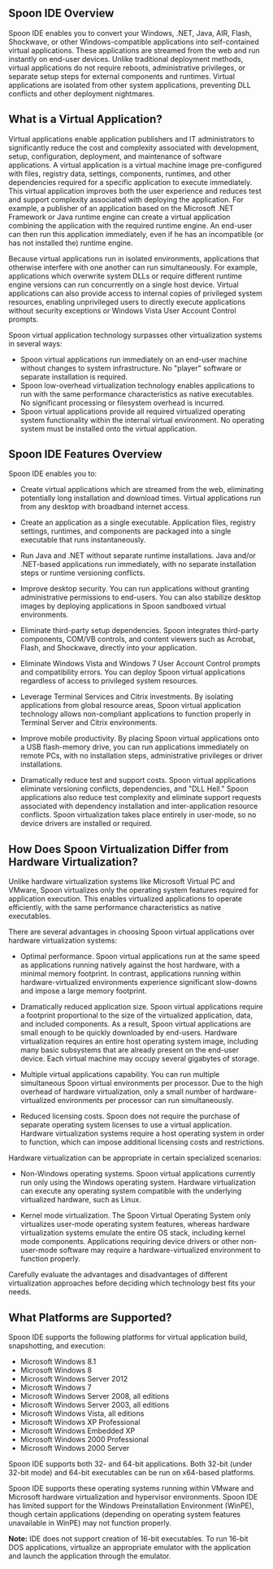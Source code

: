 ## Spoon IDE Overview ##

Spoon IDE enables you to convert your Windows, .NET, Java, AIR, Flash, Shockwave, or other Windows-compatible applications into self-contained virtual applications. These applications are streamed from the web and run instantly on end-user devices. Unlike traditional deployment methods, virtual applications do not require reboots, administrative privileges, or separate setup steps for external components and runtimes. Virtual applications are isolated from other system applications, preventing DLL conflicts and other deployment nightmares.

## What is a Virtual Application? ##
Virtual applications enable application publishers and IT administrators to significantly reduce the cost and complexity associated with development, setup, configuration, deployment, and maintenance of software applications. A virtual application is a virtual machine image pre-configured with files, registry data, settings, components, runtimes, and other dependencies required for a specific application to execute immediately. This virtual application improves both the user experience and reduces test and support complexity associated with deploying the application. For example, a publisher of an application based on the Microsoft .NET Framework or Java runtime engine can create a virtual application combining the application with the required runtime engine. An end-user can then run this application immediately, even if he has an incompatible (or has not installed the) runtime engine.
 
Because virtual applications run in isolated environments, applications that otherwise interfere with one another can run simultaneously. For example, applications which overwrite system DLLs or require different runtime engine versions can run concurrently on a single host device. Virtual applications can also provide access to internal copies of privileged system resources, enabling unprivileged users to directly execute applications without security exceptions or Windows Vista User Account Control prompts.

Spoon virtual application technology surpasses other virtualization systems in several ways:


- Spoon virtual applications run immediately on an end-user machine without changes to system infrastructure. No "player" software or separate installation is required.  
- Spoon low-overhead virtualization technology enables applications to run with the same performance characteristics as native executables. No significant processing or filesystem overhead is incurred.
- Spoon virtual applications provide all required virtualized operating system functionality within the internal virtual environment. No operating system must be installed onto the virtual application.

## Spoon IDE Features Overview ##

Spoon IDE enables you to:

- Create virtual applications which are streamed from the web, eliminating potentially long installation and download times. Virtual applications run from any desktop with broadband internet access.

- Create an application as a single executable. Application files, registry settings, runtimes, and components are packaged into a single executable that runs instantaneously.

- Run Java and .NET without separate runtime installations. Java and/or .NET-based applications run immediately, with no separate installation steps or runtime versioning conflicts. 

- Improve desktop security. You can run applications without granting administrative permissions to end-users. You can also stabilize desktop images by deploying applications in Spoon sandboxed virtual environments.

- Eliminate third-party setup dependencies. Spoon integrates third-party components, COM/VB controls, and content viewers such as Acrobat, Flash, and Shockwave, directly into your application.

- Eliminate Windows Vista and Windows 7 User Account Control prompts and compatibility errors. You can deploy 
Spoon virtual applications regardless of access to privileged system resources.

- Leverage Terminal Services and Citrix investments. By isolating applications from global resource areas, Spoon virtual application technology allows non-compliant applications to function properly in Terminal 
Server and Citrix environments.

- Improve mobile productivity. By placing Spoon virtual applications onto a USB flash-memory drive, you can run applications immediately on remote PCs, with no installation steps, administrative privileges or driver installations.

- Dramatically reduce test and support costs. Spoon virtual applications eliminate versioning conflicts, dependencies, and "DLL Hell." Spoon applications also reduce test complexity and eliminate support requests associated with dependency installation and inter-application resource conflicts. Spoon virtualization takes place entirely in user-mode, so no device drivers are installed or required.

## How Does Spoon Virtualization Differ from Hardware Virtualization? ##

Unlike hardware virtualization systems like Microsoft Virtual PC and VMware, Spoon virtualizes only the operating system features required for application execution. This enables virtualized applications to operate efficiently, with the same performance characteristics as native executables.

There are several advantages in choosing Spoon virtual applications over hardware virtualization systems:

- Optimal performance. Spoon virtual applications run at the same speed as applications running natively against the host hardware, with a minimal memory footprint. In contrast, applications running within hardware-virtualized environments experience significant slow-downs and impose a large memory footprint.

- Dramatically reduced application size. Spoon virtual applications require a footprint proportional to the size of the virtualized application, data, and included components. As a result, Spoon virtual applications are small enough to be quickly downloaded by end-users. Hardware virtualization requires an entire host operating system image, including many basic subsystems that are already present on the end-user device. Each virtual machine may occupy several gigabytes of storage.

- Multiple virtual applications capability. You can run multiple simultaneous Spoon virtual environments per processor. Due to the high overhead of hardware virtualization, only a small number of hardware-virtualized environments per processor can run simultaneously.

- Reduced licensing costs. Spoon does not require the purchase of separate operating system licenses to use a virtual application. Hardware virtualization systems require a host operating system in order to function, which can impose additional licensing costs and restrictions.

Hardware virtualization can be appropriate in certain specialized scenarios:

- Non-Windows operating systems. Spoon virtual applications currently run only using the Windows operating system. Hardware virtualization can execute any operating system compatible with the underlying virtualized hardware, such as Linux.

- Kernel mode virtualization. The Spoon Virtual Operating System only virtualizes user-mode operating system features, whereas hardware virtualization systems emulate the entire OS stack, including kernel mode components. Applications requiring device drivers or other non-user-mode software may require a hardware-virtualized environment to function properly.

Carefully evaluate the advantages and disadvantages of different virtualization approaches before deciding which technology best fits your needs.

## What Platforms are Supported? ##
Spoon IDE supports the following platforms for virtual application build, snapshotting, and execution:

- Microsoft Windows 8.1
- Microsoft Windows 8
- Microsoft Windows Server 2012
- Microsoft Windows 7
- Microsoft Windows Server 2008, all editions
- Microsoft Windows Server 2003, all editions
- Microsoft Windows Vista, all editions
- Microsoft Windows XP Professional
- Microsoft Windows Embedded XP
- Microsoft Windows 2000 Professional
- Microsoft Windows 2000 Server

Spoon IDE supports both 32- and 64-bit applications. Both 32-bit (under 32-bit mode) and 64-bit executables can be run on x64-based platforms.

Spoon IDE supports these operating systems running within VMware and Microsoft hardware virtualization and hypervisor environments. Spoon IDE has limited support for the Windows Preinstallation Environment (WinPE), though certain applications (depending on operating system features unavailable in WinPE) may not function properly.

**Note:** IDE does not support creation of 16-bit executables. To run 16-bit DOS applications, virtualize an appropriate emulator with the application and launch the application through the emulator.